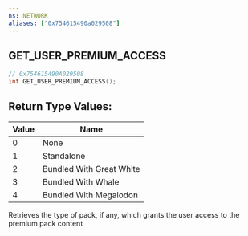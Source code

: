 ```yaml
---
ns: NETWORK
aliases: ["0x754615490a029508"]
---
```

## GET_USER_PREMIUM_ACCESS

```c
// 0x754615490A029508
int GET_USER_PREMIUM_ACCESS();
```

## Return Type Values:
| Value | Name |
| --- | --- |
| 0 | None |
| 1 | Standalone |
| 2 | Bundled With Great White |
| 3 | Bundled With Whale |
| 4 | Bundled With Megalodon |

Retrieves the type of pack, if any, which grants the user access to the premium pack content

